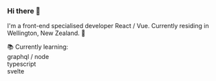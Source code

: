 ### Hi there 👋

I'm a front-end specialised developer React / Vue. Currently residing in Wellington, New Zealand. 🌿

📚 Currently learning:\
graphql / node\
typescript\
svelte
